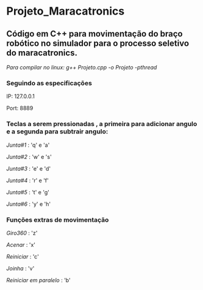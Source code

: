 # Projeto_Maracatronics

## Código em C++ para movimentação do braço robótico no simulador para o processo seletivo do maracatronics.

_Para compilar no linux:  g++ Projeto.cpp -o Projeto -pthread_

### Seguindo as especificações 
IP: 127.0.0.1

Port: 8889

### Teclas a serem pressionadas , a primeira para adicionar angulo e a segunda para subtrair angulo:

*Junta#1* : 'q' e 'a'

*Junta#2* : 'w' e 's'

*Junta#3* : 'e' e 'd'

*Junta#4* : 'r' e 'f'

*Junta#5* : 't' e 'g'

*Junta#6* : 'y' e 'h'

### Funções extras de movimentação

*Giro360* : 'z'

*Acenar* : 'x'

*Reiniciar* : 'c'

*Joinha* : 'v'

*Reiniciar em paralelo* : 'b'


